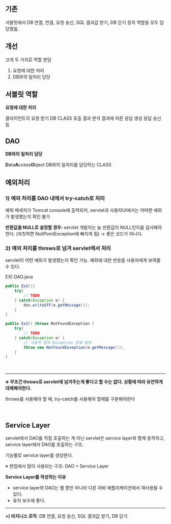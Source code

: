 ## 기존
서블릿에서 DB 연결, 연결, 요청 송신, SQL 결과값 받기, DB 닫기 등의 역할을 모두 담당했음.

## 개선

크게 두 가지로 역할 분담
1. 요청에 대한 처리
2. DB와의 일처리 담당

## 서블릿 역할
**요청에 대한 처리** 

클라이언트의 요청 받기
DB CLASS 호출
결과 분석
결과에 따른 응답 생성
응답 송신 등

## DAO
**DB와의 일처리 담당**

**D**ata**A**ccess**O**bject
DB와의 일처리를 담당하는 CLASS


## 예외처리

### 1) 예외 처리를 DAO 내에서 try-catch로 처리
예외 메세지가 Tomcat console에 출력되어, servlet과 사용자UI에서는 어떠한 예외가 발생했는지 확인 불가

**반환값을 NULL로 설정할 경우:**
 servlet 개발자는 늘 반환값이 NULL인지를 검사해야한다. (자칫하면 NullPointException에 빠지게 됨)
→ 좋은 코드가 아니다.

### 2) 예외 처리를 throws로 넘겨 servlet에서 처리
servlet이 어떤 예외가 발생했는지 확인 가능.
예외에 대한 반응을 사용자에게 보여줄 수 있다.

EX) DAO.java
```java
public Ex2(){
	try{
		// TODO
	} catch(Exception e) {
		dos.writeUTF(e.getMessage());
	}
}
```
```java
public Ex2() throws NotFoundException {
	try{
		// TODO
	} catch(Exception e) {
		// 사용자 정의 Exception 강제 발생
		throw new NotFoundExveption(e.getMessage());
	}
}
```

<br/>

---

**※ 무조건 throws로 servlet에 넘겨주는게 좋다고 할 수는 없다. 상황에 따라 유연하게 대체해야한다.**

throws를 사용해야 할 때, try-catch를 사용해야 할때를 구분해야한다

<br/>

## Service Layer
servlet에서 DAO를 직접 호출하는 게 아닌
servlet은 service layer와 함께 동작하고, service layer에서 DAO를 호출하는 구조.

기능별로 service layer를 생성한다.

※ 현업에서 많이 사용되는 구조: DAO + Service Layer


**Service Layer를 작성하는 이유**
- service layer와 DAO는 웹 뿐만 아니라 다른 자바 애플리케이션에서 재사용될 수 있다.
- 유지 보수에 좋다.



---
**+) 비지니스 로직**
:DB 연결, 요청 송신, SQL 결과값 받기, DB 닫기


<!--stackedit_data:
eyJoaXN0b3J5IjpbMzg2MTI4MjMzLDgxMDc3NjgwLDE0NjIzMD
IyMywtNzAxNDU2MzldfQ==
-->